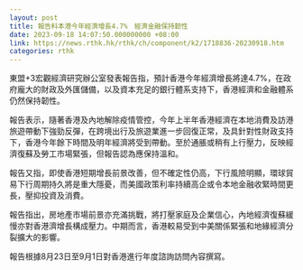 ```yaml
---
layout: post
title: 報告料本港今年經濟增長4.7%　經濟金融保持韌性
date: 2023-09-18 14:07:50.000000000 +08:00
link: https://news.rthk.hk/rthk/ch/component/k2/1718836-20230918.htm
categories: rthk
---
```


東盟+3宏觀經濟研究辦公室發表報告指，預計香港今年經濟增長將達4.7%，在政府龐大的財政及外匯儲備，以及資本充足的銀行體系支持下，香港經濟和金融體系仍然保持韌性。

報告表示，隨著香港及內地解除疫情管控，今年上半年香港經濟在本地消費及訪港旅遊帶動下強勁反彈，在跨境出行及旅遊業進一步回復正常，及具針對性財政支持下，香港今年餘下時間及明年經濟將受到帶動。至於通脹或稍有上行壓力，反映經濟復蘇及勞工市場緊張，但報告認為應保持溫和。

報告又指，即使香港短期增長前景改善，但不確定性仍高，下行風險明顯，環球貿易下行周期持久將是重大隱憂，而美國政策利率持續高企或令本地金融收緊時間更長，壓抑投資及消費。

報告指出，房地產市場前景亦充滿挑戰，將打壓家庭及企業信心，內地經濟復蘇緩慢亦對香港濟增長構成壓力。中期而言，香港較易受到中美關係緊張和地緣經濟分裂擴大的影響。

報告根據8月23日至9月1日對香港進行年度諮詢訪問內容撰寫。
